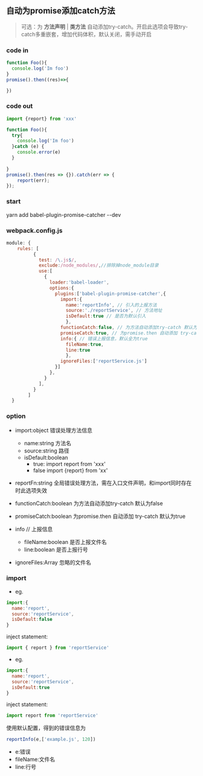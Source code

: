 ## 自动为promise添加catch方法
> 可选：为 **方法声明** | **类方法** 自动添加try-catch。开启此选项会导致try-catch多重嵌套，增加代码体积，默认关闭，需手动开启

### code in
```jsx harmony
function Foo(){
  console.log('Im foo')
}
promise().then((res)=>{

})

```
### code out
```jsx harmony
import {report} from 'xxx'

function Foo(){
  try{
    console.log('Im foo')
  }catch (e) {
    console.error(e)
  }
  
}
promise().then(res => {}).catch(err => {
    report(err);
});
```

### start
yarn add babel-plugin-promise-catcher --dev
### webpack.config.js
```jsx harmony
module: {
    rules: [
          {
            test: /\.js$/,
            exclude:/node_modules/,//排除掉node_module目录
            use:[
              {
                loader:'babel-loader',
                options:{
                  plugins:['babel-plugin-promise-catcher',{
                    import:{
                      name:'reportInfo', // 引入的上报方法
                      source:'./reportService', // 方法地址
                      isDefault:true // 是否为默认引入
                      },
                    functionCatch:false, // 为方法自动添加try-catch 默认为false
                    promiseCatch:true, // 为promise.then 自动添加 try-catch 默认为true
                    info:{ // 错误上报信息，默认全为true
                      fileName:true,
                      line:true
                      },
                    ignoreFiles:['reportService.js']
                  }]
                },
              }
            ],
          }
        ]
  }
```
### option
- import:object 错误处理方法信息
    - name:string 方法名
    - source:string 路径
    - isDefault:boolean
        - true: import report from 'xxx'
        - false import {report} from 'xx'
        
- reportFn:string 全局错误处理方法，需在入口文件声明，和import同时存在时此选项失效
- functionCatch:boolean 为方法自动添加try-catch 默认为false
- promiseCatch:boolean 为promise.then 自动添加 try-catch 默认为true
- info // 上报信息
    - fileName:boolean 是否上报文件名
    - line:boolean 是否上报行号
- ignoreFiles:Array<string> 忽略的文件名

### import 
- eg.
```jsx harmony
import:{
  name:'report', 
  source:'reportService', 
  isDefault:false 
}
```
inject statement:
```jsx harmony
import { report } from 'reportService'
```
- eg.
```jsx harmony
import:{
  name:'report', 
  source:'reportService', 
  isDefault:true 
}
```
inject statement:
```jsx harmony
import report from 'reportService'
```
使用默认配置，得到的错误信息为
```jsx harmony
reportInfo(e,['example.js', 120])
```
- e:错误
- fileName:文件名
- line:行号
